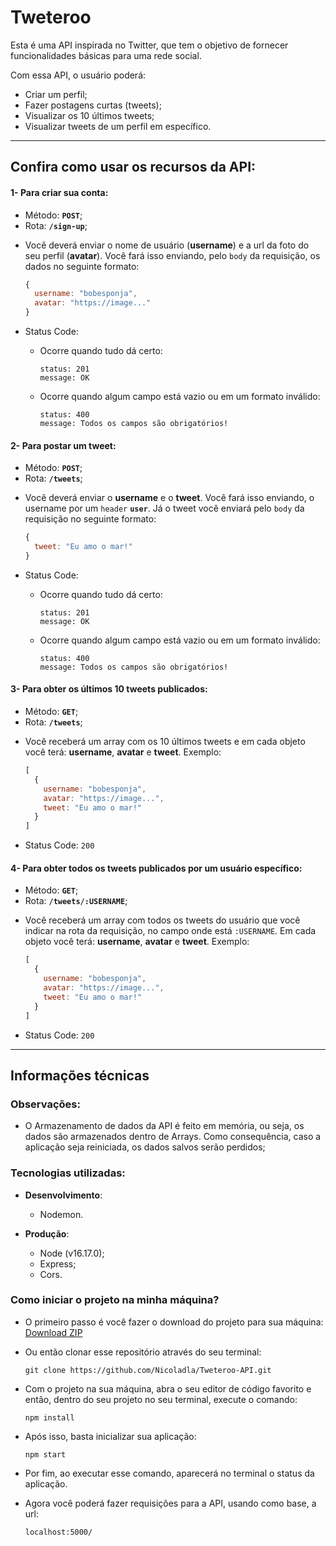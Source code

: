 # Tweteroo

Esta é uma API inspirada no Twitter, que tem o objetivo de fornecer funcionalidades básicas para uma rede social.

Com essa API, o usuário poderá:

  * Criar um perfil;
  * Fazer postagens curtas (tweets);
  * Visualizar os 10 últimos tweets;
  * Visualizar tweets de um perfil em específico.

---

## Confira como usar os recursos da API:

#### 1- Para criar sua conta:

  * Método: **`POST`**;
  * Rota: **`/sign-up`**;
  
  - Você deverá enviar o nome de usuário (**username**) e a url da foto do seu perfil (**avatar**). Você fará isso enviando, pelo `body` da requisição, os dados no seguinte formato:
  
    ```javascript
    {
      username: "bobesponja",
      avatar: "https://image..."
    } 
    ```

  * Status Code:
    * Ocorre quando tudo dá certo:
    
      ```
      status: 201 
      message: OK
      ```

    * Ocorre quando algum campo está vazio ou em um formato inválido:

      ```
      status: 400
      message: Todos os campos são obrigatórios!
      ```

#### 2- Para postar um tweet:

  * Método: **`POST`**;
  * Rota: **`/tweets`**;
  
  - Você deverá enviar o **username** e o **tweet**. Você fará isso enviando, o username por um `header` **`user`**. Já o tweet você enviará pelo `body` da requisição no seguinte formato:
  
    ```javascript
    {
      tweet: "Eu amo o mar!"
    }
    ```

  * Status Code:
    * Ocorre quando tudo dá certo:
    
      ```
      status: 201 
      message: OK
      ```

    * Ocorre quando algum campo está vazio ou em um formato inválido:

      ```
      status: 400
      message: Todos os campos são obrigatórios!
      ```

#### 3- Para obter os últimos 10 tweets publicados:

  * Método: **`GET`**;
  * Rota: **`/tweets`**;

  - Você receberá um array com os 10 últimos tweets e em cada objeto você terá: **username**, **avatar** e **tweet**. Exemplo:

      ```javascript
      [
        {
          username: "bobesponja",
          avatar: "https://image...",
          tweet: "Eu amo o mar!"
        }
      ]
    ```

  * Status Code: `200`

#### 4- Para obter todos os tweets publicados por um usuário específico:

  * Método: **`GET`**;
  * Rota: **`/tweets/:USERNAME`**;

  - Você receberá um array com todos os tweets do usuário que você indicar na rota da requisição, no campo onde está `:USERNAME`. Em cada objeto você terá: **username**, **avatar** e **tweet**. Exemplo:

      ```javascript
      [
        {
          username: "bobesponja",
          avatar: "https://image...",
          tweet: "Eu amo o mar!"
        }
      ]
    ```

  * Status Code: `200`
---

## Informações técnicas

###  Observações:

* O Armazenamento de dados da API é feito em memória, ou seja, os dados são armazenados dentro de Arrays. Como consequência, caso a aplicação seja reiniciada, os dados salvos serão perdidos;

### Tecnologias utilizadas:

- **Desenvolvimento**:
  - Nodemon.

- **Produção**:
  - Node (v16.17.0);
  - Express;
  - Cors.

### Como iniciar o projeto na minha máquina?

- O primeiro passo é você fazer o download do projeto para sua máquina: [Download ZIP](https://github.com/Nicoladla/Tweteroo-API/archive/refs/heads/main.zip)

- Ou então clonar esse repositório através do seu terminal:

  ```
  git clone https://github.com/Nicoladla/Tweteroo-API.git
  ```

- Com o projeto na sua máquina, abra o seu editor de código favorito e então, dentro do seu projeto no seu terminal, execute o comando:

  ```
  npm install
  ```

- Após isso, basta inicializar sua aplicação:

  ```
  npm start
  ```

- Por fim, ao executar esse comando, aparecerá no terminal o status da aplicação.

- Agora você poderá fazer requisições para a API, usando como base, a url:


  ```
  localhost:5000/
  ```
